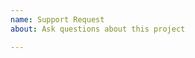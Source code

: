 ```yaml
---
name: Support Request
about: Ask questions about this project

---
```


<!-- 
STOP -- PLEASE READ!

GitHub is not the right place for support requests.

If you're looking for help, post your question on the [Kubernetes Slack ](http://slack.k8s.io/) Sig-Storage Channel.

If the matter is security related, please disclose it privately via [security@csi-sshfs.com](mailto:security@csi-sshfs.com)
-->
